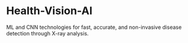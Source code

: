 # Health-Vision-AI
 ML and CNN technologies for fast, accurate, and non-invasive disease detection through X-ray analysis.

